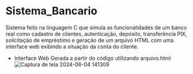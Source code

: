 # Sistema_Bancario
Sistema feito na linguagem C que simula as funcionalidades de um banco real como cadastro de clientes, autenticação, depósito, transferência PIX, solicitação de empréstimo e geração de um arquivo HTML com uma interface web exibindo a situação da conta do cliente. 
* Interface Web Gerada a partir do código utilizando arquivo.html
![Captura de tela 2024-06-04 141309](https://github.com/arybytes/Sistema_Bancario/assets/165725554/d90905b3-d1c8-4865-beaa-fd1968c629a9)

